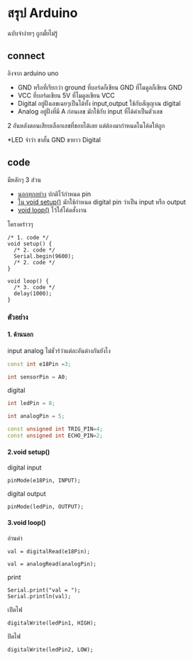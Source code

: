 # สรุป Arduino

ฉบับจำง่ายๆ ถูกมั้ยไม่รู้

## connect
อิงจาก arduino uno
- GND หรือที่เรียกว่า ground ที่บอร์ดก็เขียน GND ที่โมดูลก็เขียน GND
- VCC ที่บอร์ดเขียน 5V ที่โมดูลเขียน VCC
- Digital อยู่ฝั่งเลขเฉยๆเป็นได้ทั้ง input,output ใช้กับสัญญาณ digital
- Analog อยู่ฝั่งที่มี A ก่อนเลข มักใช้กับ input ที่ได้ค่าเป็นตัวเลข

2 อันหลังตอนเสียบเลือกเลขที่ชอบได้เลย แต่ต้องมากำหนดในโค้ดให้ถูก

*LED จำว่า ขาสั้น GND ขายาว Digital
## code
มีหลักๆ 3 ส่วน
- [นอกทุกอย่าง](####1.-ด้านนอก) ปกติไว้กำหนด pin
- [ใน void setup()](####2.void-setup()) มักใช้กำหนด digital pin ว่าเป็น input หรือ output
- [void loop()](####3.void-loop()) ไว้ใส่โค้ดสั่งงาน

โครงคร่าวๆ
```
/* 1. code */
void setup() {
  /* 2. code */
  Serial.begin(9600);
  /* 2. code */
}

void loop() {
  /* 3. code */
  delay(1000);
}
```
### ตัวอย่าง
#### 1. ด้านนอก
input analog ไม่ชัวร์ว่าแต่ละอันต่างกันยังไง
```C++
const int e18Pin =3;
```
```C++
int sensorPin = A0;
```
digital
```C++
int ledPin = 8;
```
```C++
int analogPin = 5;
```
```C++
const unsigned int TRIG_PIN=4;
const unsigned int ECHO_PIN=2;
```
#### 2.void setup()
digital input
```
pinMode(e18Pin, INPUT);
```
digital output
```
pinMode(ledPin, OUTPUT);
```
#### 3.void loop()
อ่านค่า
```
val = digitalRead(e18Pin);
```
```
val = analogRead(analogPin);
```
print
```
Serial.print("val = ");
Serial.println(val);
```
เปิดไฟ
```
digitalWrite(ledPin1, HIGH);
```
ปิดไฟ
```
digitalWrite(ledPin2, LOW);
```
